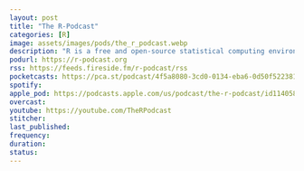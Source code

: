 ```yaml
---
layout: post
title: "The R-Podcast"
categories: [R]
image: assets/images/pods/the_r_podcast.webp
description: "R is a free and open-source statistical computing environment. It has quickly become the leading choice of software used to develop cutting-edge statistical algorithms, innovative visualizations, and data processing, among other key features. R has seen tremendous growth in popularity and functionality over the last decade, largely due to the vibrant and devoted R community of users. Whether you have experience with commercial statistical software such as SAS or SPSS and want to learn R, or getting into statistical computing for the first time, the R-Podcast will provide you with valuable information and advice that will help you to tap into the power of R. Our intent is to start with the basic concepts that can be a struggle for those new to R and statistical computing. We will give practical advice on how to take advantage of R's capabilities to accomplish innovative and robust data analyses. Along the way we will highlight the additional tools and packages that greatly enhance the experience of using R, and highlight resources that can help people become experts with R. While this podcast is not meant to be a series of lectures on statistics, we will use freely and publicly available data sets to illustrate both basic statistical analyses as well as state-of-the-art algorithms to show how powerful and robust R can be for analyzing today's explosion of data. In addition to the audio podcast, we will also produce screencasts for hands-on demonstrations for those topics that are best explained via video."
podurl: https://r-podcast.org
rss: https://feeds.fireside.fm/r-podcast/rss
pocketcasts: https://pca.st/podcast/4f5a8080-3cd0-0134-eba6-0d50f522381b
spotify:
apple_pod: https://podcasts.apple.com/us/podcast/the-r-podcast/id1140581792
overcast:
youtube: https://youtube.com/TheRPodcast
stitcher:
last_published:
frequency:
duration:
status:
---
```


